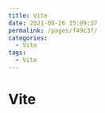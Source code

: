 ```yaml
---
title: Vite
date: 2021-08-26 15:09:37
permalink: /pages/f49c3f/
categories:
  - Vite
tags:
  - Vite
---
```


# Vite

